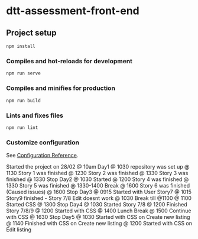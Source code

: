 # dtt-assessment-front-end

## Project setup

```
npm install
```

### Compiles and hot-reloads for development

```
npm run serve
```

### Compiles and minifies for production

```
npm run build
```

### Lints and fixes files

```
npm run lint
```

### Customize configuration

See [Configuration Reference](https://cli.vuejs.org/config/).

Started the project on 28/02 @ 10am
Day1
@ 1030 repository was set up
@ 1130 Story 1 was finished
@ 1230 Story 2 was finished
@ 1330 Story 3 was finished
@ 1330 Stop
Day2
@ 1030 Started
@ 1200 Story 4 was finished
@ 1330 Story 5 was finished
@ 1330-1400 Break
@ 1600 Story 6 was finished (Caused issues)
@ 1600 Stop
Day3
@ 0915 Started with User Story7
@ 1015 Story9 finished - Story 7/8 Edit doesnt work
@ 1030 Break till @1100
@ 1100 Started CSS
@ 1300 Stop
Day4
@ 1030 Started Story 7/8
@ 1200 Finished Story 7/8/9
@ 1200 Started with CSS
@ 1400 Lunch Break
@ 1500 Continue with CSS
@ 1630 Stop
Day5
@ 1030 Started with CSS on Create new listing
@ 1140 Finished with CSS on Create new listing
@ 1200 Started with CSS on Edit listing
